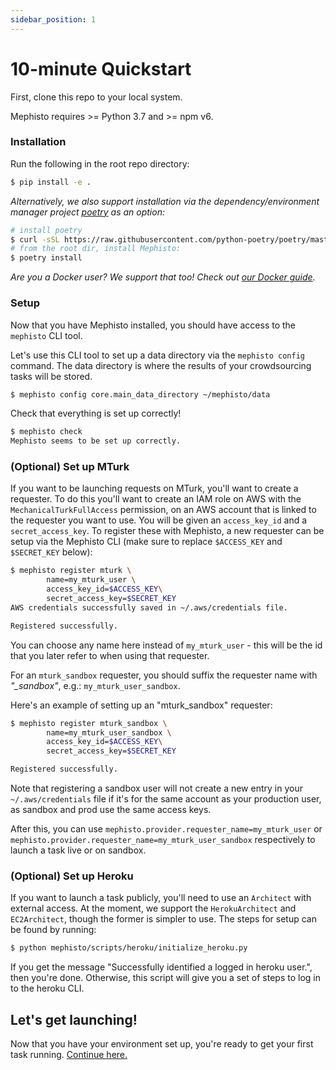 ```yaml
---
sidebar_position: 1
---
```


# 10-minute Quickstart

First, clone this repo to your local system.

Mephisto requires >= Python 3.7 and >= npm v6.

### Installation

Run the following in the root repo directory:

```bash
$ pip install -e .
```

*Alternatively, we also support installation via the dependency/environment manager project [poetry](https://github.com/python-poetry/poetry) as an option:*

```bash
# install poetry
$ curl -sSL https://raw.githubusercontent.com/python-poetry/poetry/master/get-poetry.py | python
# from the root dir, install Mephisto:
$ poetry install
```

*Are you a Docker user? We support that too! Check out [our Docker guide](../how_to_use/efficiency_organization/docker).*

### Setup

Now that you have Mephisto installed, you should have access to the `mephisto` CLI tool.

Let's use this CLI tool to set up a data directory via the `mephisto config` command. The data directory is where the results of your crowdsourcing tasks will be stored.

```bash
$ mephisto config core.main_data_directory ~/mephisto/data
```

Check that everything is set up correctly!
```bash
$ mephisto check
Mephisto seems to be set up correctly.
```

### (Optional) Set up MTurk

If you want to be launching requests on MTurk, you'll want to create a requester. To do this you'll want to create an IAM role on AWS with the `MechanicalTurkFullAccess` permission, on an AWS account that is linked to the requester you want to use. You will be given an `access_key_id` and a `secret_access_key`. To register these with Mephisto, a new requester can be setup via the Mephisto CLI (make sure to replace `$ACCESS_KEY` and `$SECRET_KEY` below):

```bash
$ mephisto register mturk \
        name=my_mturk_user \
        access_key_id=$ACCESS_KEY\
        secret_access_key=$SECRET_KEY
AWS credentials successfully saved in ~/.aws/credentials file.

Registered successfully.
```

You can choose any name here instead of `my_mturk_user` - this will be the id that you later refer to when using that requester.

For an `mturk_sandbox` requester, you should suffix the requester name with *"_sandbox"*, e.g.: `my_mturk_user_sandbox`.

Here's an example of setting up an "mturk_sandbox" requester:

```bash
$ mephisto register mturk_sandbox \
        name=my_mturk_user_sandbox \
        access_key_id=$ACCESS_KEY\
        secret_access_key=$SECRET_KEY

Registered successfully.
```

Note that registering a sandbox user will not create a new entry in your `~/.aws/credentials` file if it's for the same account as your production user, as sandbox and prod use the same access keys.

After this, you can use `mephisto.provider.requester_name=my_mturk_user` or `mephisto.provider.requester_name=my_mturk_user_sandbox` respectively to launch a task live or on sandbox.

### (Optional) Set up Heroku

If you want to launch a task publicly, you'll need to use an `Architect` with external access. At the moment, we support the `HerokuArchitect` and `EC2Architect`, though the former is simpler to use. The steps for setup can be found by running:
```bash
$ python mephisto/scripts/heroku/initialize_heroku.py 
```
If you get the message "Successfully identified a logged in heroku user.", then you're done. Otherwise, this script will give you a set of steps to log in to the heroku CLI.

## Let's get launching!

Now that you have your environment set up, you're ready to get your first task running. [Continue here.](../tutorials/first_task)
